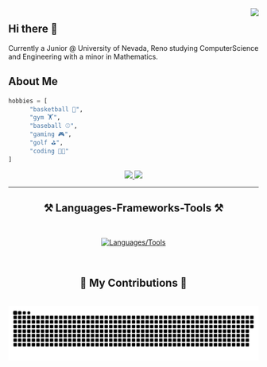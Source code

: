 <img align="right" src="https://visitor-badge.laobi.icu/badge?page_id=MattStanl3y.MattStanl3y2"/>

## Hi there 👋

Currently a Junior @ University of Nevada, Reno studying ComputerScience and Engineering with a minor in Mathematics.

## About Me

```py
hobbies = [
      "basketball 🏀",
      "gym 🏋️",
      "baseball ⚾️",
      "gaming 🎮",
      "golf ⛳️",
      "coding 👨‍💻"
]
```

<div align="center"> 
  <a href="mailto:MattStanley2389@gmail.com">
    <img src="https://img.shields.io/badge/Gmail-333333?style=for-the-badge&logo=gmail&logoColor=red" />
  </a>
  <a href="https://www.linkedin.com/in/matt-stanley-b027372a6//" target="_blank">
    <img src="https://img.shields.io/badge/LinkedIn-0077B5?style=for-the-badge&logo=linkedin&logoColor=white" target="_blank" />
  </a>
</div>

 <hr/>
 
<h2 align="center">⚒️ Languages-Frameworks-Tools ⚒️</h2>
<br/>
<p align="center">
  <a href="https://skillicons.dev">
    <img src="https://skillicons.dev/icons?i=python,cpp,c,html,css,js,nextjs,flask,git,github,vscode&theme=light" alt="Languages/Tools" />
  </a>
</p>
<br/>

<div align="center">
  <h2>🐍 My Contributions 🐍</h2>
  <br>
  <img alt="snake eating my contributions" src="https://raw.githubusercontent.com/MattStanl3y/MattStanl3y2/output/github-contribution-grid-snake.svg" />
  
  <br/><br/><br/>
</div>

<!--

<h2 align="center">⚡ Stats ⚡</h2>
<br>
<div align=center>
  <img width=390 src="https://github-readme-stats.vercel.app/?user=salesp07&count_private=true&theme=react&border_radius=10" alt="streak stats"/>
  <img width=390 src="https://github-readme-stats.vercel.app/api?username=salesp07&count_private=true&show_icons=true&theme=react&rank_icon=github&border_radius=10" alt="readme stats" />
  <br/>
  <img width=325 align="center" src="https://github-readme-stats.vercel.app/api/top-langs/?username=salesp07&hide=HTML&langs_count=8&layout=compact&theme=react&border_radius=10&size_weight=0.5&count_weight=0.5&exclude_repo=github-readme-stats" alt="top langs" />
</div>

<br/><br/>

-->
